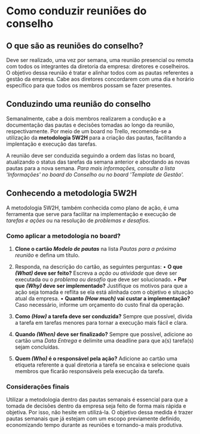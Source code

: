 # Como conduzir reuniões do conselho

## O que são as reuniões do conselho?
Deve ser realizado, uma vez por semana, uma reunião presencial ou remota com todos os integrantes da diretoria da empresa: diretores e coselheiros. O objetivo dessa reunião é tratar e alinhar todos com as pautas referentes a gestão da empresa. Cabe aos diretores concordarem com uma dia e horário específico para que todos os membros possam se fazer presentes.

## Conduzindo uma reunião do conselho
Semanalmente, cabe a dois membros realizarem a condução e a documentação das pautas e decisões tomadas ao longo da reunião, respectivamente. Por meio de um board no Trello, recomenda-se a utilização da **metodologia 5W2H** para a criação das pautas, facilitando a implentação e execução das tarefas.

A reunião deve ser conduzida seguindo a ordem das listas no board, atualizando o status das tarefas da semana anterior e abordando as novas pautas para a nova semana. *Para mais informações, consulte a lista 'Informações' no board do Conselho ou no board 'Template de Gestão'.*

## Conhecendo a metodologia 5W2H
A metodologia 5W2H, também conhecida como plano de ação, é uma ferramenta que serve para facilitar na implementação e execução de *tarefas e ações* ou na resolução de *problemas e desafios*.

### Como aplicar a metodologia no board?
1. **Clone o cartão *Modelo de pautas*** na lista *Pautas para a próxima reunião* e defina um título.

2. Responda, na descrição do cartão, as seguintes perguntas:
• **O que *(What)* deve ser feito?** Escreva a *ação ou atividade* que deve ser executada ou o *problema ou desafio* que deve ser solucionado.
• **Por que *(Why)* deve ser implementado?** Justifique os motivos para que a ação seja tomada e reflita se ela está alinhada com o objetivo e situação atual da empresa.
• **Quanto *(How much)* vai custar a implementação?** Caso necessário, informe um orçamento do custo final da operação.

3. **Como *(How)* a tarefa deve ser conduzida?** Sempre que possível, divida a tarefa em tarefas menores para tornar a execução mais fácil e clara.

4. **Quando *(When)* deve ser finalizado?** Sempre que possível, adicione ao cartão uma *Data Entrega* e delimite uma deadline para que a(s) tarefa(s) sejam concluídas.

5. **Quem *(Who)* é o responsável pela ação?** Adicione ao cartão uma etiqueta referente a qual diretoria a tarefa se encaixa e selecione quais membros que ficarão responsáveis pela execução da tarefa.

### Considerações finais
Utilizar a metodologia dentro das pautas semanais é essencial para que a tomada de decisões dentro da empresa seja feito de forma mais rápida e objetiva. Por isso, não hesite em utilizá-la.
O objetivo dessa medida é trazer pautas semanais que já estejam com um escopo previamente definido, economizando tempo durante as reuniões e tornando-a mais produtiva.

